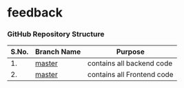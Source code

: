 # feedback
### GitHub Repository Structure

| S.No. | Branch Name                                                             | Purpose                    |
| ----- | ----------------------------------------------------------------------- | -------------------------- |
| 1.    | [master](https://github.com/nshrivastav1512/feedback) | contains all backend code  |
| 2.    | [master](https://github.com/sam-79/feedback_system)                   | contains all Frontend code |
